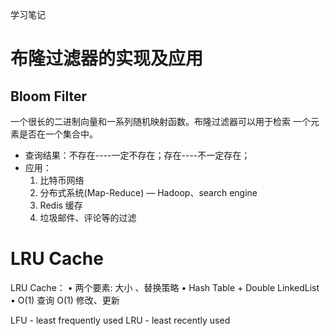 学习笔记

# 布隆过滤器的实现及应用

## Bloom Filter
一个很长的二进制向量和一系列随机映射函数。布隆过滤器可以用于检索 一个元素是否在一个集合中。
- 查询结果：不存在----一定不存在；存在----不一定存在；
- 应用：
  1. 比特币网络
  2. 分布式系统(Map-Reduce) — Hadoop、search engine
  3. Redis 缓存
  4. 垃圾邮件、评论等的过滤

# LRU Cache
LRU Cache： • 两个要素: 大小 、替换策略 • Hash Table + Double LinkedList • O(1) 查询 O(1) 修改、更新

LFU - least frequently used LRU - least recently used